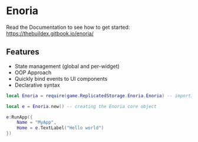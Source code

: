 # Enoria
Read the Documentation to see how to get started: https://thebuildex.gitbook.io/enoria/

## Features

- State management (global and per-widget)
- OOP Approach
- Quickly bind events to UI components
- Declarative syntax

```lua
local Enoria = require(game.ReplicatedStorage.Enoria.Enoria) -- importing Enoria core model

local e = Enoria.new() -- creating the Enoria core object

e:RunApp({
	Name = "MyApp",
	Home = e.TextLabel("Hello world")
})
```

